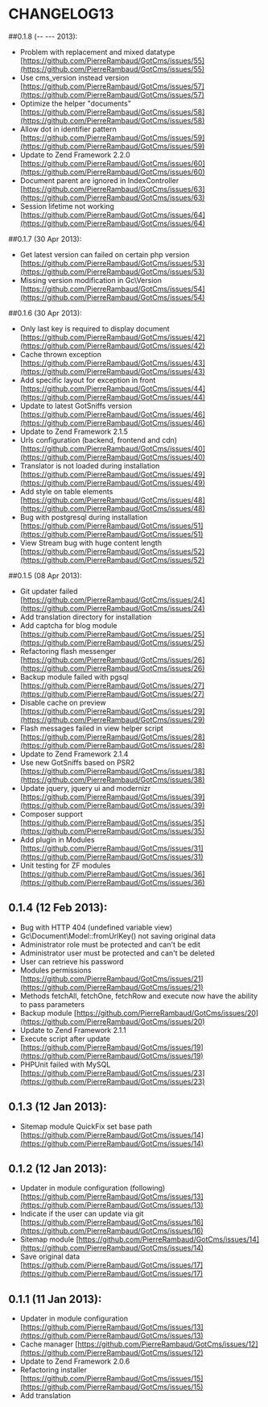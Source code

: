 # CHANGELOG13

##0.1.8 (-- --- 2013):
- Problem with replacement and mixed datatype [https://github.com/PierreRambaud/GotCms/issues/55](https://github.com/PierreRambaud/GotCms/issues/55)
- Use cms_version instead version [https://github.com/PierreRambaud/GotCms/issues/57](https://github.com/PierreRambaud/GotCms/issues/57)
- Optimize the helper "documents" [https://github.com/PierreRambaud/GotCms/issues/58](https://github.com/PierreRambaud/GotCms/issues/58)
- Allow dot in identifier pattern [https://github.com/PierreRambaud/GotCms/issues/59](https://github.com/PierreRambaud/GotCms/issues/59)
- Update to Zend Framework 2.2.0 [https://github.com/PierreRambaud/GotCms/issues/60](https://github.com/PierreRambaud/GotCms/issues/60)
- Document parent are ignored in IndexController [https://github.com/PierreRambaud/GotCms/issues/63](https://github.com/PierreRambaud/GotCms/issues/63)
- Session lifetime not working [https://github.com/PierreRambaud/GotCms/issues/64](https://github.com/PierreRambaud/GotCms/issues/64)

##0.1.7 (30 Apr 2013):
- Get latest version can failed on certain php version [https://github.com/PierreRambaud/GotCms/issues/53](https://github.com/PierreRambaud/GotCms/issues/53)
- Missing version modification in Gc\Version [https://github.com/PierreRambaud/GotCms/issues/54](https://github.com/PierreRambaud/GotCms/issues/54)

##0.1.6 (30 Apr 2013):
- Only last key is required to display document [https://github.com/PierreRambaud/GotCms/issues/42](https://github.com/PierreRambaud/GotCms/issues/42)
- Cache thrown exception [https://github.com/PierreRambaud/GotCms/issues/43](https://github.com/PierreRambaud/GotCms/issues/43)
- Add specific layout for exception in front [https://github.com/PierreRambaud/GotCms/issues/44](https://github.com/PierreRambaud/GotCms/issues/44)
- Update to latest GotSniffs version [https://github.com/PierreRambaud/GotCms/issues/46](https://github.com/PierreRambaud/GotCms/issues/46)
- Update to Zend Framework 2.1.5
- Urls configuration (backend, frontend and cdn) [https://github.com/PierreRambaud/GotCms/issues/40](https://github.com/PierreRambaud/GotCms/issues/40)
- Translator is not loaded during installation [https://github.com/PierreRambaud/GotCms/issues/49](https://github.com/PierreRambaud/GotCms/issues/49)
- Add style on table elements [https://github.com/PierreRambaud/GotCms/issues/48](https://github.com/PierreRambaud/GotCms/issues/48)
- Bug with postgresql during installation [https://github.com/PierreRambaud/GotCms/issues/51](https://github.com/PierreRambaud/GotCms/issues/51)
- View Stream bug with huge content length [https://github.com/PierreRambaud/GotCms/issues/52](https://github.com/PierreRambaud/GotCms/issues/52)

##0.1.5 (08 Apr 2013):
- Git updater failed [https://github.com/PierreRambaud/GotCms/issues/24](https://github.com/PierreRambaud/GotCms/issues/24)
- Add translation directory for installation
- Add captcha for blog module [https://github.com/PierreRambaud/GotCms/issues/25](https://github.com/PierreRambaud/GotCms/issues/25)
- Refactoring flash messenger [https://github.com/PierreRambaud/GotCms/issues/26](https://github.com/PierreRambaud/GotCms/issues/26)
- Backup module failed with pgsql [https://github.com/PierreRambaud/GotCms/issues/27](https://github.com/PierreRambaud/GotCms/issues/27)
- Disable cache on preview [https://github.com/PierreRambaud/GotCms/issues/29](https://github.com/PierreRambaud/GotCms/issues/29)
- Flash messages failed in view helper script [https://github.com/PierreRambaud/GotCms/issues/28](https://github.com/PierreRambaud/GotCms/issues/28)
- Update to Zend Framework 2.1.4
- Use new GotSniffs based on PSR2 [https://github.com/PierreRambaud/GotCms/issues/38](https://github.com/PierreRambaud/GotCms/issues/38)
- Update jquery, jquery ui and modernizr [https://github.com/PierreRambaud/GotCms/issues/39](https://github.com/PierreRambaud/GotCms/issues/39)
- Composer support [https://github.com/PierreRambaud/GotCms/issues/35](https://github.com/PierreRambaud/GotCms/issues/35)
- Add plugin in Modules [https://github.com/PierreRambaud/GotCms/issues/31](https://github.com/PierreRambaud/GotCms/issues/31)
- Unit testing for ZF modules [https://github.com/PierreRambaud/GotCms/issues/36](https://github.com/PierreRambaud/GotCms/issues/36)

## 0.1.4 (12 Feb 2013):
- Bug with HTTP 404 (undefined variable view)
- Gc\Document\Model::fromUrlKey() not saving original data
- Administrator role must be protected and can't be edit
- Administrator user must be protected and can't be deleted
- User can retrieve his password
- Modules permissions [https://github.com/PierreRambaud/GotCms/issues/21](https://github.com/PierreRambaud/GotCms/issues/21)
- Methods fetchAll, fetchOne, fetchRow and execute now have the ability to pass parameters
- Backup module [https://github.com/PierreRambaud/GotCms/issues/20](https://github.com/PierreRambaud/GotCms/issues/20)
- Update to Zend Framework 2.1.1
- Execute script after update [https://github.com/PierreRambaud/GotCms/issues/19](https://github.com/PierreRambaud/GotCms/issues/19)
- PHPUnit failed with MySQL [https://github.com/PierreRambaud/GotCms/issues/23](https://github.com/PierreRambaud/GotCms/issues/23)

## 0.1.3 (12 Jan 2013):
- Sitemap module QuickFix set base path [https://github.com/PierreRambaud/GotCms/issues/14](https://github.com/PierreRambaud/GotCms/issues/14)

## 0.1.2 (12 Jan 2013):
- Updater in module configuration (following) [https://github.com/PierreRambaud/GotCms/issues/13](https://github.com/PierreRambaud/GotCms/issues/13)
- Indicate if the user can update via git [https://github.com/PierreRambaud/GotCms/issues/16](https://github.com/PierreRambaud/GotCms/issues/16)
- Sitemap module [https://github.com/PierreRambaud/GotCms/issues/14](https://github.com/PierreRambaud/GotCms/issues/14)
- Save original data [https://github.com/PierreRambaud/GotCms/issues/17](https://github.com/PierreRambaud/GotCms/issues/17)

## 0.1.1 (11 Jan 2013):
- Updater in module configuration [https://github.com/PierreRambaud/GotCms/issues/13](https://github.com/PierreRambaud/GotCms/issues/13)
- Cache manager [https://github.com/PierreRambaud/GotCms/issues/12](https://github.com/PierreRambaud/GotCms/issues/12)
- Update to Zend Framework 2.0.6
- Refactoring installer [https://github.com/PierreRambaud/GotCms/issues/15](https://github.com/PierreRambaud/GotCms/issues/15)
- Add translation
